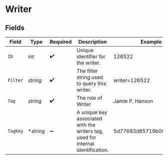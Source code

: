 # Writer


## Fields

| Field                                                                           | Type                                                                            | Required                                                                        | Description                                                                     | Example                                                                         |
| ------------------------------------------------------------------------------- | ------------------------------------------------------------------------------- | ------------------------------------------------------------------------------- | ------------------------------------------------------------------------------- | ------------------------------------------------------------------------------- |
| `ID`                                                                            | *int*                                                                           | :heavy_check_mark:                                                              | Unique identifier for the writer.                                               | 126522                                                                          |
| `Filter`                                                                        | *string*                                                                        | :heavy_check_mark:                                                              | The filter string used to query this writer.                                    | writer=126522                                                                   |
| `Tag`                                                                           | *string*                                                                        | :heavy_check_mark:                                                              | The role of Writer                                                              | Jamie P. Hanson                                                                 |
| `TagKey`                                                                        | **string*                                                                       | :heavy_minus_sign:                                                              | A unique key associated with the writers tag, used for internal identification. | 5d77683d85719b001f3a535e                                                        |